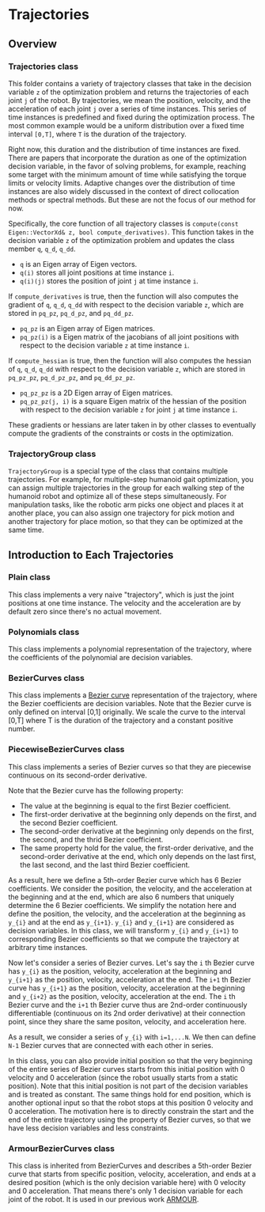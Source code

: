 # Trajectories

## Overview

### Trajectories class

This folder contains a variety of trajectory classes that take in the decision variable `z` of the optimization problem and returns the trajectories of each joint `j` of the robot.
By trajectories, we mean the position, velocity, and the acceleration of each joint `j` over a series of time instances.
This series of time instances is predefined and fixed during the optimization process.
The most common example would be a uniform distribution over a fixed time interval `[0,T]`, where `T` is the duration of the trajectory.

Right now, this duration and the distribution of time instances are fixed.
There are papers that incorporate the duration as one of the optimization decision variable, in the favor of solving problems, for example, reaching some target with the minimum amount of time while satisfying the torque limits or velocity limits.
Adaptive changes over the distribution of time instances are also widely discussed in the context of direct collocation methods or spectral methods.
But these are not the focus of our method for now.

Specifically, the core function of all trajectory classes is `compute(const Eigen::VectorXd& z, bool compute_derivatives)`.
This function takes in the decision variable `z` of the optimization problem and updates the class member `q`, `q_d`, `q_dd`.

 - `q` is an Eigen array of Eigen vectors.
 - `q(i)` stores all joint positions at time instance `i`.
 - `q(i)(j)` stores the position of joint `j` at time instance `i`.
 
 If `compute_derivatives` is true, then the function will also computes the gradient of `q`, `q_d`, `q_dd` with respect to the decision variable `z`, which are stored in `pq_pz`, `pq_d_pz`, and `pq_dd_pz`.

 - `pq_pz` is an Eigen array of Eigen matrices.
 - `pq_pz(i)` is a Eigen matrix of the jacobians of all joint positions with respect to the decision variable `z` at time instance `i`.

If `compute_hessian` is true, then the function will also computes the hessian of `q`, `q_d`, `q_dd` with respect to the decision variable `z`, which are stored in `pq_pz_pz`, `pq_d_pz_pz`, and `pq_dd_pz_pz`.
 - `pq_pz_pz` is a 2D Eigen array of Eigen matrices.
 - `pq_pz_pz(j, i)` is a square Eigen matrix of the hessian of the position with respect to the decision variable `z` for joint `j` at time instance `i`. 

These gradients or hessians are later taken in by other classes to eventually compute the gradients of the constraints or costs in the optimization.

### TrajectoryGroup class

`TrajectoryGroup` is a special type of the class that contains multiple trajectories.
For example, for multiple-step humanoid gait optimization, you can assign multiple trajectories in the group for each walking step of the humanoid robot and optimize all of these steps simultaneously.
For manipulation tasks, like the robotic arm picks one object and places it at another place, you can also assign one trajectory for pick motion and another trajectory for place motion, so that they can be optimized at the same time.

## Introduction to Each Trajectories

### Plain class

This class implements a very naive "trajectory", which is just the joint positions at one time instance.
The velocity and the acceleration are by default zero since there's no actual movement.

### Polynomials class

This class implements a polynomial representation of the trajectory, where the coefficients of the polynomial are decision variables.

### BezierCurves class

This class implements a [Bezier curve](https://en.wikipedia.org/wiki/B%C3%A9zier_curve) representation of the trajectory, where the Bezier coefficients are decision variables.
Note that the Bezier curve is only defined on interval [0,1] originally.
We scale the curve to the interval [0,T] where T is the duration of the trajectory and a constant positive number.

### PiecewiseBezierCurves class

This class implements a series of Bezier curves so that they are piecewise continuous on its second-order derivative.

Note that the Bezier curve has the following property:

 - The value at the beginning is equal to the first Bezier coefficient.
 - The first-order derivative at the beginning only depends on the first, and the second Bezier coefficient.
 - The second-order derivative at the beginning only depends on the first, the second, and the thrid Bezier coefficient.
 - The same property hold for the value, the first-order derivative, and the second-order derivative at the end, which only depends on the last first, the last second, and the last third Bezier coefficient.

As a result, here we define a 5th-order Bezier curve which has 6 Bezier coefficients.
We consider the position, the velocity, and the acceleration at the beginning and at the end, which are also 6 numbers that uniquely determine the 6 Bezier coefficients.
We simplify the notation here and define the position, the velocity, and the acceleration at the beginning as `y_{i}` and at the end as `y_{i+1}`.
`y_{i}` and `y_{i+1}` are considered as decision variables.
In this class, we will transform `y_{i}` and `y_{i+1}` to corresponding Bezier coefficients so that we compute the trajectory at arbitrary time instances.

Now let's consider a series of Bezier curves.
Let's say the `i` th Bezier curve has `y_{i}` as the position, velocity, acceleration at the beginning and `y_{i+1}` as the position, velocity, acceleration at the end.
The `i+1` th Bezier curve has `y_{i+1}` as the position, velocity, acceleration at the beginning and `y_{i+2}` as the position, velocity, acceleration at the end.
The `i` th Bezier curve and the `i+1` th Bezier curve thus are 2nd-order continuously differentiable (continuous on its 2nd order derivative) at their connection point, since they share the same positon, velocity, and acceleration here.

As a result, we consider a series of `y_{i}` with `i=1,...N`.
We then can define `N-1` Bezier curves that are connected with each other in series.

In this class, you can also provide initial position so that the very beginning of the entire series of Bezier curves starts from this initial position with 0 velocity and 0 acceleration (since the robot usually starts from a static position).
Note that this initial position is not part of the decision variables and is treated as constant.
The same things hold for end position, which is another optional input so that the robot stops at this position 0 velocity and 0 acceleration.
The motivation here is to directly constrain the start and the end of the entire trajectory using the property of Bezier curves, so that we have less decision variables and less constraints.

### ArmourBezierCurves class

This class is inherited from BezierCurves and describes a 5th-order Bezier curve that starts from specific position, velocity, acceleration, and ends at a desired position (which is the only decision variable here) with 0 velocity and 0 acceleration.
That means there's only 1 decision variable for each joint of the robot.
It is used in our previous work [ARMOUR](https://roahmlab.github.io/armour/).